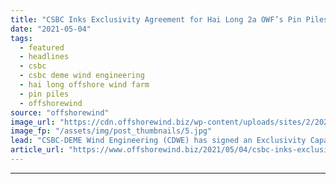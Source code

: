 ```yaml
---
title: "CSBC Inks Exclusivity Agreement for Hai Long 2a OWF’s Pin Piles"
date: "2021-05-04"
tags: 
  - featured
  - headlines
  - csbc
  - csbc deme wind engineering
  - hai long offshore wind farm
  - pin piles
  - offshorewind
source: "offshorewind"
image_url: "https://cdn.offshorewind.biz/wp-content/uploads/sites/2/2021/05/04094503/DEME.jpg"
image_fp: "/assets/img/post_thumbnails/5.jpg"
lead: "CSBC-DEME Wind Engineering (CDWE) has signed an Exclusivity Capacity Agreement with CSBC for the"
article_url: "https://www.offshorewind.biz/2021/05/04/csbc-inks-exclusivity-agreement-for-hai-long-2a-owfs-pin-piles/"
---
```


---
